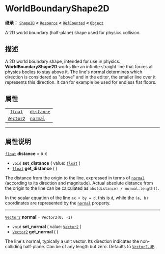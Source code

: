 <!-- ⚠ 请勿编辑本文件 ⚠ -->
<!-- 本文档使用脚本从 WeDot 引擎源码仓库生成。 -->
<!-- 生成脚本：https://github.com/WeDot-Engine/WeDot/tree/4.3/doc/tools/make_md.py； -->
<!-- 原文件：https://github.com/WeDot-Engine/WeDot/tree/4.3/doc/classes/WorldBoundaryShape2D.xml。 -->

<div id="_class_worldboundaryshape2d"></div>

# WorldBoundaryShape2D

**继承：** [`Shape2D`](class_shape2d.md) **<** [`Resource`](class_resource.md) **<** [`RefCounted`](class_refcounted.md) **<** [`Object`](class_object.md)

A 2D world boundary (half-plane) shape used for physics collision.

## 描述

A 2D world boundary shape, intended for use in physics. **WorldBoundaryShape2D** works like an infinite straight line that forces all physics bodies to stay above it. The line's normal determines which direction is considered as "above" and in the editor, the smaller line over it represents this direction. It can for example be used for endless flat floors.

## 属性

|||
|:-:|:--|
| [`float`](class_float.md)     | [`distance`](class_worldboundaryshape2d.md#class_worldboundaryshape2d_property_distance) | ``0.0``            |
| [`Vector2`](class_vector2.md) | [`normal`](class_worldboundaryshape2d.md#class_worldboundaryshape2d_property_normal)     | ``Vector2(0, -1)`` |

<!-- rst-class:: classref-section-separator -->

---

## 属性说明

<div id="_class_worldboundaryshape2d_property_distance"></div>

[`float`](class_float.md) **distance** = ``0.0`` <div id="class_worldboundaryshape2d_property_distance"></div>

- `void` **set_distance** ( value: [`float`](class_float.md) )
- [`float`](class_float.md) **get_distance** ( )

The distance from the origin to the line, expressed in terms of [`normal`](class_worldboundaryshape2d.md#class_worldboundaryshape2d_property_normal) (according to its direction and magnitude). Actual absolute distance from the origin to the line can be calculated as `abs(distance) / normal.length()`.

In the scalar equation of the line `ax + by = d`, this is `d`, while the `(a, b)` coordinates are represented by the [`normal`](class_worldboundaryshape2d.md#class_worldboundaryshape2d_property_normal) property.

<!-- rst-class:: classref-item-separator -->

---

<div id="_class_worldboundaryshape2d_property_normal"></div>

[`Vector2`](class_vector2.md) **normal** = ``Vector2(0, -1)`` <div id="class_worldboundaryshape2d_property_normal"></div>

- `void` **set_normal** ( value: [`Vector2`](class_vector2.md) )
- [`Vector2`](class_vector2.md) **get_normal** ( )

The line's normal, typically a unit vector. Its direction indicates the non-colliding half-plane. Can be of any length but zero. Defaults to [`Vector2.UP`](class_vector2.md#class_vector2_constant_up).

[^virtual]: 本方法通常需要用户覆盖才能生效。
[^const]: 本方法无副作用，不会修改该实例的任何成员变量。
[^vararg]: 本方法除了能接受在此处描述的参数外，还能够继续接受任意数量的参数。
[^constructor]: 本方法用于构造某个类型。
[^static]: 调用本方法无需实例，可直接使用类名进行调用。
[^operator]: 本方法描述的是使用本类型作为左操作数的有效运算符。
[^bitfield]: 这个值是由下列位标志构成位掩码的整数。
[^void]: 无返回值。
